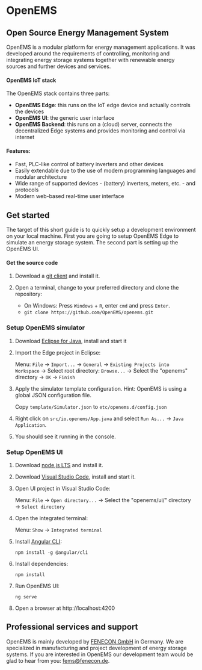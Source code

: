 # OpenEMS
## Open Source Energy Management System

OpenEMS is a modular platform for energy management applications. It was developed around the requirements of controlling, monitoring and integrating energy storage systems together with renewable energy sources and further devices and services.

#### OpenEMS IoT stack
The OpenEMS stack contains three parts:
 * **OpenEMS Edge**: this runs on the IoT edge device and actually controls the devices
 * **OpenEMS UI**: the generic user interface
 * **OpenEMS Backend**: this runs on a (cloud) server, connects the decentralized Edge systems and provides monitoring and control via internet

#### Features:

 * Fast, PLC-like control of battery inverters and other devices
 * Easily extendable due to the use of modern programming languages and modular architecture
 * Wide range of supported devices - (battery) inverters, meters, etc. - and protocols
 * Modern web-based real-time user interface


## Get started

The target of this short guide is to quickly setup a development environment on your local machine. First you are going to setup OpenEMS Edge to simulate an energy storage system. The second part is setting up the OpenEMS UI.

#### Get the source code

1. Download a [git client](https://git-scm.com/) and install it.
2. Open a terminal, change to your preferred directory and clone the repository:

	* On Windows: Press `Windows` + `R`, enter `cmd` and press `Enter`.
	* `git clone https://github.com/OpenEMS/openems.git`

### Setup OpenEMS simulator

1. Download [Eclipse for Java](https://www.eclipse.org/), install and start it
2. Import the Edge project in Eclipse:

	Menu: `File` →  `Import...` → `General` → `Existing Projects into Workspace` → 
    Select root directory: `Browse...` → Select the "openems" directory → `OK` → `Finish`
    
3. Apply the simulator template configuration.
	Hint: OpenEMS is using a global JSON configuration file.
    
    Copy `template/Simulator.json` to `etc/openems.d/config.json`


4. Right click on `src/io.openems/App.java` and select `Run As...` → `Java Application`.

5. You should see it running in the console.

### Setup OpenEMS UI

1. Download [node.js LTS](https://nodejs.org) and install it.
2. Download [Visual Studio Code](https://code.visualstudio.com/), install and start it.
3. Open UI project in Visual Studio Code:

	Menu: `File` → `Open directory...` → Select the "openems/ui/" directory → `Select directory`

4. Open the integrated terminal:

	Menu: `Show` → `Integrated terminal`

5. Install [Angular CLI](https://cli.angular.io/):

	`npm install -g @angular/cli`
    
6. Install dependencies:

	`npm install`
    
7. Run OpenEMS UI:

	`ng serve`
    
8. Open a browser at http://localhost:4200


## Professional services and support

OpenEMS is mainly developed by [FENECON GmbH](https://www.fenecon.de) in Germany. We are specialized in manufacturing and project development of energy storage systems. If you are interested in OpenEMS our development team would be glad to hear from you: fems@fenecon.de.
